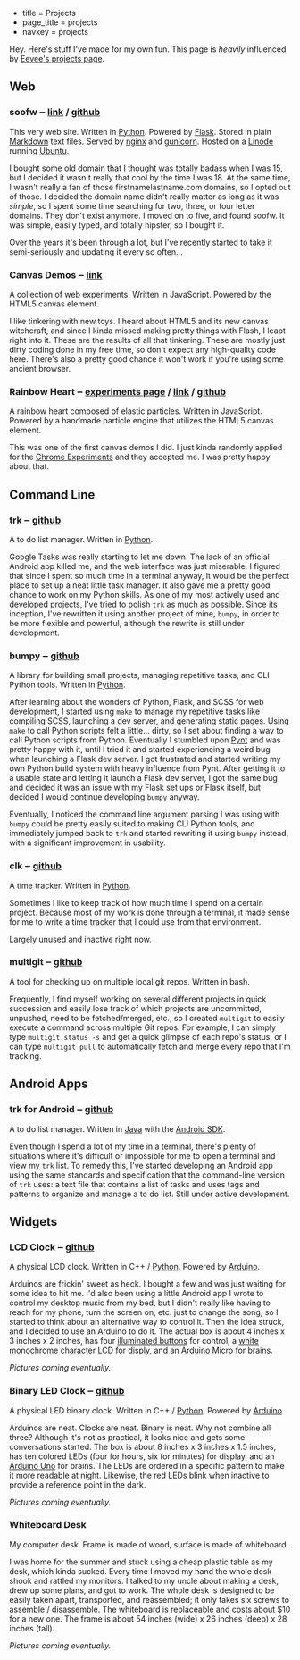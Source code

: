 * title = Projects
* page_title = projects
* navkey = projects

Hey. Here's stuff I've made for my own fun. This page is *heavily* influenced by [Eevee's projects page](http://me.veekun.com/projects/).

## Web

### soofw <span class="sub">&#8210; [link](http://soofw.com/) / [github](http://github.com/scizzorz/soofw)</span>

This very web site. Written in [Python](http://www.python.org/). Powered by [Flask](http://flask.pocoo.org/). Stored in plain [Markdown](http://daringfireball.net/projects/markdown/) text files. Served by [nginx](http://www.nginx.org/) and [gunicorn](http://gunicorn.org/). Hosted on a [Linode](http://www.linode.com/) running [Ubuntu](http://www.ubuntu.com/).

I bought some old domain that I thought was totally badass when I was 15, but I decided it wasn't really that cool by the time I was 18. At the same time, I wasn't really a fan of those firstnamelastname.com domains, so I opted out of those. I decided the domain name didn't really matter as long as it was *simple*, so I spent some time searching for two, three, or four letter domains. They don't exist anymore. I moved on to five, and found soofw. It was simple, easily typed, and totally hipster, so I bought it.

Over the years it's been through a lot, but I've recently started to take it semi-seriously and updating it every so often...

### Canvas Demos <span class="sub">&#8210; [link](http://soofw.com/demos/)</span>

A collection of web experiments. Written in JavaScript. Powered by the HTML5 canvas element.

I like tinkering with new toys. I heard about HTML5 and its new canvas witchcraft, and since I kinda missed making pretty things with Flash, I leapt right into it. These are the results of all that tinkering. These are mostly just dirty coding done in my free time, so don't expect any high-quality code here. There's also a pretty good chance it won't work if you're using some ancient browser.

### Rainbow Heart <span class="sub">&#8210; [experiments page](http://www.chromeexperiments.com/detail/rainbow-heart/) / [link](http://soofw.com/demos/heart++) / [github](https://github.com/scizzorz/heart)</span>

A rainbow heart composed of elastic particles. Written in JavaScript. Powered by a handmade particle engine that utilizes the HTML5 canvas element.

This was one of the first canvas demos I did. I just kinda randomly applied for the [Chrome Experiments](http://www.chromeexperiments.com/) and they accepted me. I was pretty happy about that.

## Command Line

### trk <span class="sub">&#8210; [github](https://github.com/scizzorz/trk)</span>

A to do list manager. Written in [Python](http://www.python.org/).

Google Tasks was really starting to let me down. The lack of an official Android app killed me, and the web interface was just miserable. I figured that since I spent so much time in a terminal anyway, it would be the perfect place to set up a neat little task manager. It also gave me a pretty good chance to work on my Python skills. As one of my most actively used and developed projects, I've tried to polish `trk` as much as possible. Since its inception, I've rewritten it using another project of mine, `bumpy`, in order to be more flexible and powerful, although the rewrite is still under development.

### bumpy <span class="sub">&#8210; [github](https://github.com/scizzorz/bumpy)</span>

A library for building small projects, managing repetitive tasks, and CLI Python tools. Written in [Python](http://www.python.org/).

After learning about the wonders of Python, Flask, and SCSS for web development, I started using `make` to manage my repetitive tasks like compiling SCSS, launching a dev server, and generating static pages. Using `make` to call Python scripts felt a little... dirty, so I set about finding a way to call Python scripts from Python. Eventually I stumbled upon [Pynt](https://github.com/rags/pynt) and was pretty happy with it, until I tried it and started experiencing a weird bug when launching a Flask dev server. I got frustrated and started writing my own Python build system with heavy influence from Pynt. After getting it to a usable state and letting it launch a Flask dev server, I got the same bug and decided it was an issue with my Flask set ups or Flask itself, but decided I would continue developing `bumpy` anyway.

Eventually, I noticed the command line argument parsing I was using with `bumpy` could be pretty easily suited to making CLI Python tools, and immediately jumped back to `trk` and started rewriting it using `bumpy` instead, with a significant improvement in usability.

### clk <span class="sub">&#8210; [github](https://github.com/scizzorz/clk)</span>

A time tracker. Written in [Python](http://www.python.org/).

Sometimes I like to keep track of how much time I spend on a certain project. Because most of my work is done through a terminal, it made sense for me to write a time tracker that I could use from that environment.

Largely unused and inactive right now.

### multigit <span class="sub">&#8210; [github](https://github.com/scizzorz/multigit)</span>

A tool for checking up on multiple local git repos. Written in bash.

Frequently, I find myself working on several different projects in quick succession and easily lose track of which projects are uncommitted, unpushed, need to be fetched/merged, etc., so I created `multigit` to easily execute a command across multiple Git repos. For example, I can simply type `multigit status -s` and get a quick glimpse of each repo's status, or I can type `multigit pull` to automatically fetch and merge every repo that I'm tracking.

## Android Apps

### trk for Android <span class="sub">&#8210; [github](https://github.com/scizzorz/trk-android)</span>

A to do list manager. Written in [Java](http://www.java.com/) with the [Android SDK](http://developer.android.com/index.html).

Even though I spend a lot of my time in a terminal, there's plenty of situations where it's difficult or impossible for me to open a terminal and view my `trk` list. To remedy this, I've started developing an Android app using the same standards and specification that the command-line version of `trk` uses: a text file that contains a list of tasks and uses tags and patterns to organize and manage a to do list. Still under active development.

## Widgets

### LCD Clock <span class="sub">&#8210; [github](https://github.com/scizzorz/arduino-remote-lcd)</span>

A physical LCD clock. Written in C++ / [Python](http://www.python.org/). Powered by [Arduino](http://www.arduino.cc/).

Arduinos are frickin' sweet as heck. I bought a few and was just waiting for some idea to hit me. I'd also been using a little Android app I wrote to control my desktop music from my bed, but I didn't really like having to reach for my phone, turn the screen on, etc. just to change the song, so I started to think about an alternative way to control it. Then the idea struck, and I decided to use an Arduino to do it. The actual box is about 4 inches x 3 inches x 2 inches, has four [illuminated buttons](http://www.adafruit.com/products/558) for control, a [white monochrome character LCD](https://www.sparkfun.com/products/9052) for disply, and an [Arduino Micro](http://www.adafruit.com/products/1086) for brains.

*Pictures coming eventually.*


### Binary LED Clock <span class="sub">&#8210; [github](https://github.com/scizzorz/arduino-binary-clock)</span>

A physical LED binary clock. Written in C++ / [Python](http://www.python.org/). Powered by [Arduino](http://www.arduino.cc/).

Arduinos are neat. Clocks are neat. Binary is neat. Why not combine all three? Although it's not as practical, it looks nice and gets some conversations started. The box is about 8 inches x 3 inches x 1.5 inches, has ten colored LEDs (four for hours, six for minutes) for display, and an [Arduino Uno](http://www.adafruit.com/products/50) for brains. The LEDs are ordered in a specific pattern to make it more readable at night. Likewise, the red LEDs blink when inactive to provide a reference point in the dark.

*Pictures coming eventually.*

### Whiteboard Desk

My computer desk. Frame is made of wood, surface is made of whiteboard.

I was home for the summer and stuck using a cheap plastic table as my desk, which kinda sucked. Every time I moved my hand the whole desk shook and rattled my monitors. I talked to my uncle about making a desk, drew up some plans, and got to work. The whole desk is designed to be easily taken apart, transported, and reassembled; it only takes six screws to assemble / disassemble. The whiteboard is replaceable and costs about $10 for a new one. The frame is about 54 inches (wide) x 26 inches (deep) x 28 inches (tall).

*Pictures coming eventually.*
